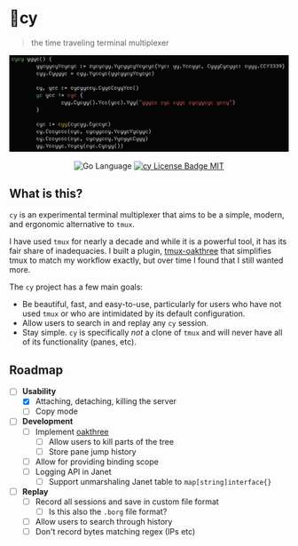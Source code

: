 <p align="center">
  <h1>🤖cy</h1>
</p>

> the time traveling terminal multiplexer

<p align="center">
    <img src="gh-assets/screenshot.png" alt="Cy Cover Image">
</p>

<p align="center">
    <img src="https://img.shields.io/badge/Go-00ADD8?logo=go&logoColor=white" alt="Go Language" />
    <!-- LICENSE -->
    <a target="_blank" href="https://github.com/cfoust/cy/blob/main/LICENSE">
        <img src="https://img.shields.io/github/license/cfoust/cy" alt="cy License Badge MIT" />
    </a>
</p>

## What is this?

`cy` is an experimental terminal multiplexer that aims to be a simple, modern, and ergonomic alternative to `tmux`.

I have used `tmux` for nearly a decade and while it is a powerful tool, it has its fair share of inadequacies. I built a plugin, [tmux-oakthree](https://github.com/cfoust/tmux-oakthree) that simplifies tmux to match my workflow exactly, but over time I found that I still wanted more.

The `cy` project has a few main goals:
* Be beautiful, fast, and easy-to-use, particularly for users who have not used `tmux` or who are intimidated by its default configuration.
* Allow users to search in and replay any `cy` session.
* Stay simple. `cy` is specifically _not_ a clone of `tmux` and will never have all of its functionality (panes, etc).

## Roadmap

* [ ] **Usability**
    * [X] Attaching, detaching, killing the server
    * [ ] Copy mode
* [ ] **Development**
    * [ ] Implement [oakthree](https://github.com/cfoust/tmux-oakthree)
        * [ ] Allow users to kill parts of the tree
        * [ ] Store pane jump history
    * [ ] Allow for providing binding scope
    * [ ] Logging API in Janet
        * [ ] Support unmarshaling Janet table to `map[string]interface{}`
* [ ] **Replay**
    * [ ] Record all sessions and save in custom file format
        * [ ] Is this also the `.borg` file format?
    * [ ] Allow users to search through history
    * [ ] Don't record bytes matching regex (IPs etc)
